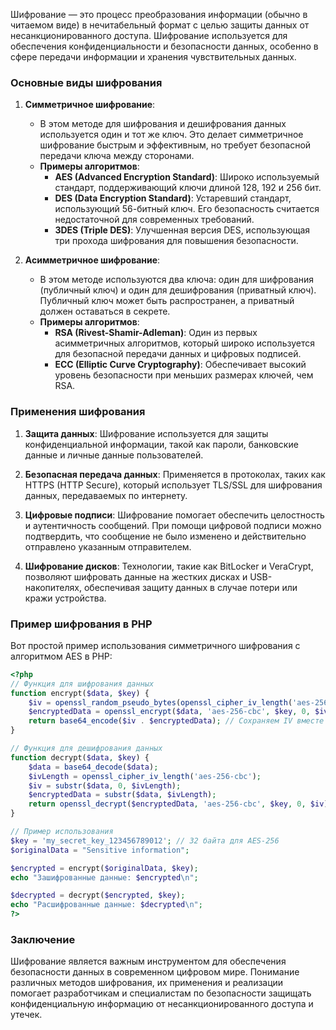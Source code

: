 Шифрование — это процесс преобразования информации (обычно в читаемом виде) в нечитабельный формат с целью защиты данных от несанкционированного доступа. Шифрование используется для обеспечения конфиденциальности и безопасности данных, особенно в сфере передачи информации и хранения чувствительных данных.

### Основные виды шифрования

1. **Симметричное шифрование**:
   - В этом методе для шифрования и дешифрования данных используется один и тот же ключ. Это делает симметричное шифрование быстрым и эффективным, но требует безопасной передачи ключа между сторонами.
   - **Примеры алгоритмов**:
     - **AES (Advanced Encryption Standard)**: Широко используемый стандарт, поддерживающий ключи длиной 128, 192 и 256 бит.
     - **DES (Data Encryption Standard)**: Устаревший стандарт, использующий 56-битный ключ. Его безопасность считается недостаточной для современных требований.
     - **3DES (Triple DES)**: Улучшенная версия DES, использующая три прохода шифрования для повышения безопасности.

2. **Асимметричное шифрование**:
   - В этом методе используются два ключа: один для шифрования (публичный ключ) и один для дешифрования (приватный ключ). Публичный ключ может быть распространен, а приватный должен оставаться в секрете.
   - **Примеры алгоритмов**:
     - **RSA (Rivest-Shamir-Adleman)**: Один из первых асимметричных алгоритмов, который широко используется для безопасной передачи данных и цифровых подписей.
     - **ECC (Elliptic Curve Cryptography)**: Обеспечивает высокий уровень безопасности при меньших размерах ключей, чем RSA.

### Применения шифрования

1. **Защита данных**: Шифрование используется для защиты конфиденциальной информации, такой как пароли, банковские данные и личные данные пользователей.

2. **Безопасная передача данных**: Применяется в протоколах, таких как HTTPS (HTTP Secure), который использует TLS/SSL для шифрования данных, передаваемых по интернету.

3. **Цифровые подписи**: Шифрование помогает обеспечить целостность и аутентичность сообщений. При помощи цифровой подписи можно подтвердить, что сообщение не было изменено и действительно отправлено указанным отправителем.

4. **Шифрование дисков**: Технологии, такие как BitLocker и VeraCrypt, позволяют шифровать данные на жестких дисках и USB-накопителях, обеспечивая защиту данных в случае потери или кражи устройства.

### Пример шифрования в PHP

Вот простой пример использования симметричного шифрования с алгоритмом AES в PHP:

```php
<?php
// Функция для шифрования данных
function encrypt($data, $key) {
    $iv = openssl_random_pseudo_bytes(openssl_cipher_iv_length('aes-256-cbc'));
    $encryptedData = openssl_encrypt($data, 'aes-256-cbc', $key, 0, $iv);
    return base64_encode($iv . $encryptedData); // Сохраняем IV вместе с зашифрованными данными
}

// Функция для дешифрования данных
function decrypt($data, $key) {
    $data = base64_decode($data);
    $ivLength = openssl_cipher_iv_length('aes-256-cbc');
    $iv = substr($data, 0, $ivLength);
    $encryptedData = substr($data, $ivLength);
    return openssl_decrypt($encryptedData, 'aes-256-cbc', $key, 0, $iv);
}

// Пример использования
$key = 'my_secret_key_123456789012'; // 32 байта для AES-256
$originalData = "Sensitive information";

$encrypted = encrypt($originalData, $key);
echo "Зашифрованные данные: $encrypted\n";

$decrypted = decrypt($encrypted, $key);
echo "Расшифрованные данные: $decrypted\n";
?>
```

### Заключение

Шифрование является важным инструментом для обеспечения безопасности данных в современном цифровом мире. Понимание различных методов шифрования, их применения и реализации помогает разработчикам и специалистам по безопасности защищать конфиденциальную информацию от несанкционированного доступа и утечек.